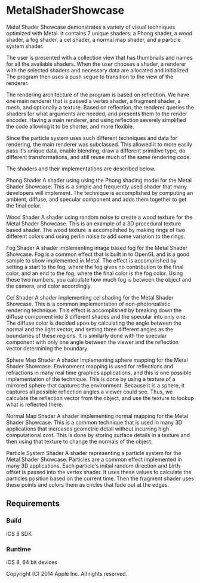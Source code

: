 # MetalShaderShowcase

Metal Shader Showcase demonstrates a variety of visual techniques optimized with Metal. It contains 7 unique shaders: a Phong shader, a wood shader, a fog shader, a cel shader, a normal map shader, and a particle system shader. 

The user is presented with a collection view that has thumbnails and names for all the available shaders. When the user chooses a shader, a renderer with the selected shaders and necessary data are allocated and initialized. The program then uses a push segue to transition to the view of the renderer.

The rendering architecture of the program is based on reflection. We have one main renderer that is passed a vertex shader, a fragment shader, a mesh, and optionally a texture. Based on reflection, the renderer queries the shaders for what arguments are needed, and presents them to the render encoder. Having a main renderer, and using reflection severely simplified the code allowing it to be shorter, and more flexible. 

Since the particle system uses such different techniques and data for rendering, the main renderer was subclassed. This allowed it to more easily pass it’s unique data, enable blending, draw a different primitive type, do different transformations, and still reuse much of the same rendering code. 

The shaders and their implementations are described below. 

Phong Shader
A shader using using the Phong shading model for the Metal Shader Showcase. This is a simple and frequently used shader that many developers will implement. The technique is accomplished by computing an ambient, diffuse, and specular component and adds them together to get the final color. 

Wood Shader
A shader using random noise to create a wood texture for the Metal Shader Showcase. This is an example of a 3D procedural texture based shader. The wood texture is accomplished by making rings of two different colors and using perlin noise to add some variation to the rings. 

Fog Shader
A shader implementing image based fog for the Metal Shader Showcase. Fog is a common effect that is built in to OpenGL and is a good sample to show implemented in Metal. The effect is accomplished by setting a start to the fog, where the fog gives no contribution to the final color, and an end to the fog, where the final color is the fog color. Using these two numbers, you calculate how much fog is between the object and the camera, and color accordingly. 

Cel Shader
A shader implementing cel shading for the Metal Shader Showcase. This is a common implementation of non-photorealistic rendering technique. This effect is accomplished by breaking down the diffuse component into 3 different shades and the specular into only one. The diffuse color is decided upon by calculating the angle between the normal and the light vector, and setting three different angles as the boundaries of these regions. It is similarly done with the specular component with only one angle between the viewer and the reflection vector determining the boundary.

Sphere Map Shader
A shader implementing sphere mapping for the Metal Shader Showcase. Environment mapping is used for reflections and refractions in many real time graphics applications, and this is one possible implementation of the technique. This is done by using a texture of a mirrored sphere that captures the environment. Because it is a sphere, it captures all possible reflection angles a viewer could see. Thus, we calculate the reflection vector from the object, and use the texture to lookup what is reflected there. 

Normal Map Shader
A shader implementing normal mapping for the Metal Shader Showcase. This is a common technique that is used in many 3D applications that increases geometric detail without incurring high computational cost. This is done by storing surface details in a texture and then using that texture to change the normals of the object.

Particle System Shader
A shader representing a particle system for the Metal Shader Showcase. Particles are a common effect implemented in many 3D applications.  Each particle's initial random direction and birth offset is passed into the vertex shader. It uses these values to calculate the particles position based on the current time. Then the fragment shader uses these points and colors them as circles that fade out at the edges.

## Requirements

### Build

iOS 8 SDK

### Runtime

iOS 8, 64 bit devices

Copyright (C) 2014 Apple Inc. All rights reserved.
